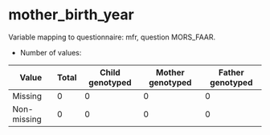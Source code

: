 # mother_birth_year
Variable mapping to questionnaire: mfr, question MORS_FAAR.
- Number of values:

| Value | Total | Child genotyped | Mother genotyped | Father genotyped |
| ----- | ----- | --------------- | ---------------- | ---------------- |
| Missing | 0 | 0 | 0 | 0 |
| Non-missing | 0 | 0 | 0 | 0 |



